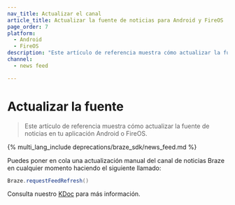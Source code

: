```yaml
---
nav_title: Actualizar el canal
article_title: Actualizar la fuente de noticias para Android y FireOS
page_order: 7
platform: 
  - Android
  - FireOS
description: "Este artículo de referencia muestra cómo actualizar la fuente de noticias en tu aplicación Android o FireOS."
channel:
  - news feed

---
```


# Actualizar la fuente

> Este artículo de referencia muestra cómo actualizar la fuente de noticias en tu aplicación Android o FireOS.

{% multi_lang_include deprecations/braze_sdk/news_feed.md %}

Puedes poner en cola una actualización manual del canal de noticias Braze en cualquier momento haciendo el siguiente llamado:

```java
Braze.requestFeedRefresh()
```

Consulta nuestro [KDoc](https://braze-inc.github.io/braze-android-sdk/kdoc/braze-android-sdk/com.braze/-i-braze/request-feed-refresh.html) para más información.


